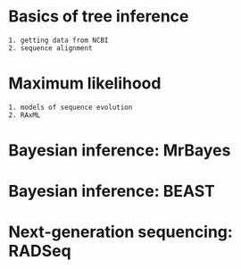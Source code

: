 # Basics of tree inference
    1. getting data from NCBI
    2. sequence alignment

# Maximum likelihood
    1. models of sequence evolution
    2. RAxML

# Bayesian inference: MrBayes

# Bayesian inference: BEAST

# Next-generation sequencing: RADSeq